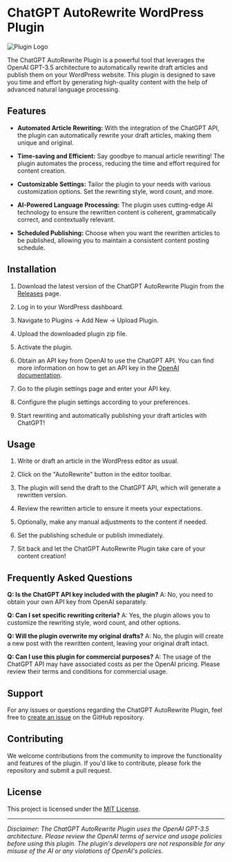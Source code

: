 # ChatGPT AutoRewrite WordPress Plugin

![Plugin Logo](https://i.vgy.me/h86UOb.png)

The ChatGPT AutoRewrite Plugin is a powerful tool that leverages the OpenAI GPT-3.5 architecture to automatically rewrite draft articles and publish them on your WordPress website. This plugin is designed to save you time and effort by generating high-quality content with the help of advanced natural language processing.

## Features

- **Automated Article Rewriting:** With the integration of the ChatGPT API, the plugin can automatically rewrite your draft articles, making them unique and original.

- **Time-saving and Efficient:** Say goodbye to manual article rewriting! The plugin automates the process, reducing the time and effort required for content creation.

- **Customizable Settings:** Tailor the plugin to your needs with various customization options. Set the rewriting style, word count, and more.

- **AI-Powered Language Processing:** The plugin uses cutting-edge AI technology to ensure the rewritten content is coherent, grammatically correct, and contextually relevant.

- **Scheduled Publishing:** Choose when you want the rewritten articles to be published, allowing you to maintain a consistent content posting schedule.

## Installation

1. Download the latest version of the ChatGPT AutoRewrite Plugin from the [Releases](https://github.com/your-username/your-repo/releases) page.

2. Log in to your WordPress dashboard.

3. Navigate to Plugins → Add New → Upload Plugin.

4. Upload the downloaded plugin zip file.

5. Activate the plugin.

6. Obtain an API key from OpenAI to use the ChatGPT API. You can find more information on how to get an API key in the [OpenAI documentation](https://beta.openai.com/docs/).

7. Go to the plugin settings page and enter your API key.

8. Configure the plugin settings according to your preferences.

9. Start rewriting and automatically publishing your draft articles with ChatGPT!

## Usage

1. Write or draft an article in the WordPress editor as usual.

2. Click on the "AutoRewrite" button in the editor toolbar.

3. The plugin will send the draft to the ChatGPT API, which will generate a rewritten version.

4. Review the rewritten article to ensure it meets your expectations.

5. Optionally, make any manual adjustments to the content if needed.

6. Set the publishing schedule or publish immediately.

7. Sit back and let the ChatGPT AutoRewrite Plugin take care of your content creation!

## Frequently Asked Questions

**Q: Is the ChatGPT API key included with the plugin?**
A: No, you need to obtain your own API key from OpenAI separately.

**Q: Can I set specific rewriting criteria?**
A: Yes, the plugin allows you to customize the rewriting style, word count, and other options.

**Q: Will the plugin overwrite my original drafts?**
A: No, the plugin will create a new post with the rewritten content, leaving your original draft intact.

**Q: Can I use this plugin for commercial purposes?**
A: The usage of the ChatGPT API may have associated costs as per the OpenAI pricing. Please review their terms and conditions for commercial usage.

## Support

For any issues or questions regarding the ChatGPT AutoRewrite Plugin, feel free to [create an issue](https://github.com/your-username/your-repo/issues) on the GitHub repository.

## Contributing

We welcome contributions from the community to improve the functionality and features of the plugin. If you'd like to contribute, please fork the repository and submit a pull request.

## License

This project is licensed under the [MIT License](LICENSE).

---

*Disclaimer: The ChatGPT AutoRewrite Plugin uses the OpenAI GPT-3.5 architecture. Please review the OpenAI terms of service and usage policies before using this plugin. The plugin's developers are not responsible for any misuse of the AI or any violations of OpenAI's policies.*
